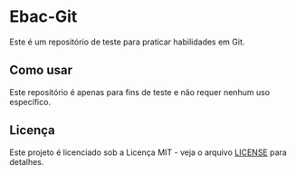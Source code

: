 # Ebac-Git
Este é um repositório de teste para praticar habilidades em Git.

## Como usar
Este repositório é apenas para fins de teste e não requer nenhum uso específico.

## Licença
Este projeto é licenciado sob a Licença MIT - veja o arquivo [LICENSE](LICENSE) para detalhes.
